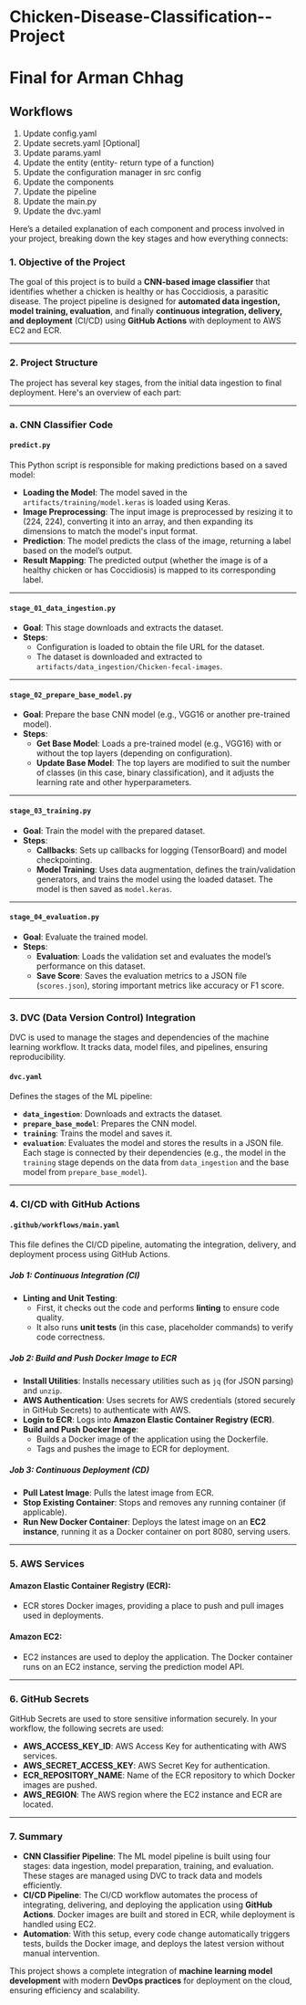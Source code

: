 # Chicken-Disease-Classification--Project
# Final for Arman Chhag

## Workflows

1. Update config.yaml
2. Update secrets.yaml [Optional]
3. Update params.yaml
4. Update the entity (entity- return type of a function)
5. Update the configuration manager in src config
6. Update the components
7. Update the pipeline 
8. Update the main.py
9. Update the dvc.yaml

Here’s a detailed explanation of each component and process involved in your project, breaking down the key stages and how everything connects:

### 1. **Objective of the Project**
The goal of this project is to build a **CNN-based image classifier** that identifies whether a chicken is healthy or has Coccidiosis, a parasitic disease. The project pipeline is designed for **automated data ingestion, model training, evaluation**, and finally **continuous integration, delivery, and deployment** (CI/CD) using **GitHub Actions** with deployment to AWS EC2 and ECR.

---

### 2. **Project Structure**
The project has several key stages, from the initial data ingestion to final deployment. Here's an overview of each part:

---

### **a. CNN Classifier Code**

#### **`predict.py`** 
This Python script is responsible for making predictions based on a saved model:
- **Loading the Model**: The model saved in the `artifacts/training/model.keras` is loaded using Keras.
- **Image Preprocessing**: The input image is preprocessed by resizing it to (224, 224), converting it into an array, and then expanding its dimensions to match the model's input format.
- **Prediction**: The model predicts the class of the image, returning a label based on the model’s output.
- **Result Mapping**: The predicted output (whether the image is of a healthy chicken or has Coccidiosis) is mapped to its corresponding label.

---

#### **`stage_01_data_ingestion.py`**
- **Goal**: This stage downloads and extracts the dataset.
- **Steps**: 
  - Configuration is loaded to obtain the file URL for the dataset.
  - The dataset is downloaded and extracted to `artifacts/data_ingestion/Chicken-fecal-images`.

---

#### **`stage_02_prepare_base_model.py`**
- **Goal**: Prepare the base CNN model (e.g., VGG16 or another pre-trained model).
- **Steps**:
  - **Get Base Model**: Loads a pre-trained model (e.g., VGG16) with or without the top layers (depending on configuration).
  - **Update Base Model**: The top layers are modified to suit the number of classes (in this case, binary classification), and it adjusts the learning rate and other hyperparameters.

---

#### **`stage_03_training.py`**
- **Goal**: Train the model with the prepared dataset.
- **Steps**:
  - **Callbacks**: Sets up callbacks for logging (TensorBoard) and model checkpointing.
  - **Model Training**: Uses data augmentation, defines the train/validation generators, and trains the model using the loaded dataset. The model is then saved as `model.keras`.

---

#### **`stage_04_evaluation.py`**
- **Goal**: Evaluate the trained model.
- **Steps**:
  - **Evaluation**: Loads the validation set and evaluates the model’s performance on this dataset.
  - **Save Score**: Saves the evaluation metrics to a JSON file (`scores.json`), storing important metrics like accuracy or F1 score.

---

### 3. **DVC (Data Version Control) Integration**
DVC is used to manage the stages and dependencies of the machine learning workflow. It tracks data, model files, and pipelines, ensuring reproducibility.

#### **`dvc.yaml`**
Defines the stages of the ML pipeline:
- **`data_ingestion`**: Downloads and extracts the dataset.
- **`prepare_base_model`**: Prepares the CNN model.
- **`training`**: Trains the model and saves it.
- **`evaluation`**: Evaluates the model and stores the results in a JSON file.
Each stage is connected by their dependencies (e.g., the model in the `training` stage depends on the data from `data_ingestion` and the base model from `prepare_base_model`).

---

### 4. **CI/CD with GitHub Actions**

#### **`.github/workflows/main.yaml`**
This file defines the CI/CD pipeline, automating the integration, delivery, and deployment process using GitHub Actions.

##### **Job 1: Continuous Integration (CI)**
- **Linting and Unit Testing**:
  - First, it checks out the code and performs **linting** to ensure code quality.
  - It also runs **unit tests** (in this case, placeholder commands) to verify code correctness.

##### **Job 2: Build and Push Docker Image to ECR**
- **Install Utilities**: Installs necessary utilities such as `jq` (for JSON parsing) and `unzip`.
- **AWS Authentication**: Uses secrets for AWS credentials (stored securely in GitHub Secrets) to authenticate with AWS.
- **Login to ECR**: Logs into **Amazon Elastic Container Registry (ECR)**.
- **Build and Push Docker Image**: 
  - Builds a Docker image of the application using the Dockerfile.
  - Tags and pushes the image to ECR for deployment.

##### **Job 3: Continuous Deployment (CD)**
- **Pull Latest Image**: Pulls the latest image from ECR.
- **Stop Existing Container**: Stops and removes any running container (if applicable).
- **Run New Docker Container**: Deploys the latest image on an **EC2 instance**, running it as a Docker container on port 8080, serving users.

---

### 5. **AWS Services**

#### **Amazon Elastic Container Registry (ECR)**:
- ECR stores Docker images, providing a place to push and pull images used in deployments.

#### **Amazon EC2**:
- EC2 instances are used to deploy the application. The Docker container runs on an EC2 instance, serving the prediction model API.

---

### 6. **GitHub Secrets**
GitHub Secrets are used to store sensitive information securely. In your workflow, the following secrets are used:
- **AWS_ACCESS_KEY_ID**: AWS Access Key for authenticating with AWS services.
- **AWS_SECRET_ACCESS_KEY**: AWS Secret Key for authentication.
- **ECR_REPOSITORY_NAME**: Name of the ECR repository to which Docker images are pushed.
- **AWS_REGION**: The AWS region where the EC2 instance and ECR are located.

---

### 7. **Summary**

- **CNN Classifier Pipeline**: The ML model pipeline is built using four stages: data ingestion, model preparation, training, and evaluation. These stages are managed using DVC to track data and models efficiently.
- **CI/CD Pipeline**: The CI/CD workflow automates the process of integrating, delivering, and deploying the application using **GitHub Actions**. Docker images are built and stored in ECR, while deployment is handled using EC2.
- **Automation**: With this setup, every code change automatically triggers tests, builds the Docker image, and deploys the latest version without manual intervention.

This project shows a complete integration of **machine learning model development** with modern **DevOps practices** for deployment on the cloud, ensuring efficiency and scalability.
